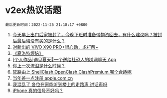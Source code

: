 # v2ex热议话题

`最后更新时间：2022-11-25 21:18:17 +0800`

1. [今天早上出门后家被封了，今晚下班时准备带物资回去，有什么建议吗？被封后最后悔没有买的是什么？](https://www.v2ex.com/t/897775)
1. [对新出的 VIVO X90 PRO+很心动，求打醒~](https://www.v2ex.com/t/897776)
1. [《夏洛特烦恼》](https://www.v2ex.com/t/897789)
1. [[个人作品]遇见夏天🔆一个送给社恐人的树洞聊天 App](https://www.v2ex.com/t/897771)
1. [你上一次流泪是什么时候？](https://www.v2ex.com/t/897718)
1. [软路由上 ShellClash OpenClash ClashPremium 哪个合适呢](https://www.v2ex.com/t/897759)
1. [当年差一点注册 apple.com.cn](https://www.v2ex.com/t/897770)
1. [我混乱了 各位在家能听到楼上的走路声 讲话声吗](https://www.v2ex.com/t/897877)
1. [iPhone 真的信号不好吗？](https://www.v2ex.com/t/897821)

